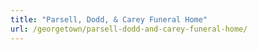 ```yaml
---
title: "Parsell, Dodd, & Carey Funeral Home"
url: /georgetown/parsell-dodd-and-carey-funeral-home/
---
```

